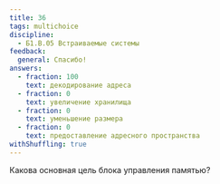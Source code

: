 ```yaml
---
title: 36
tags: multichoice
discipline:
  - Б1.В.05 Встраиваемые системы
feedback:
  general: Спасибо!
answers:
  - fraction: 100
    text: декодирование адреса
  - fraction: 0
    text: увеличение хранилища
  - fraction: 0
    text: уменьшение размера
  - fraction: 0
    text: предоставление адресного пространства
withShuffling: true
---
```


Какова основная цель блока управления памятью?